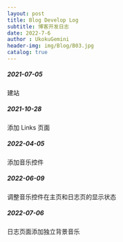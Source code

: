 ```yaml
---
layout: post
title: Blog Develop Log
subtitle: 博客开发日志
date: 2022-7-6
author : UkokuGemini
header-img: img/Blog/B03.jpg
catalog: true
---
```


##### 2021-07-05  
建站

##### 2021-10-28  
添加 Links 页面

##### 2022-04-05  
添加音乐控件

##### 2022-06-09  
调整音乐控件在主页和日志页的显示状态

##### 2022-07-06  
日志页面添加独立背景音乐

